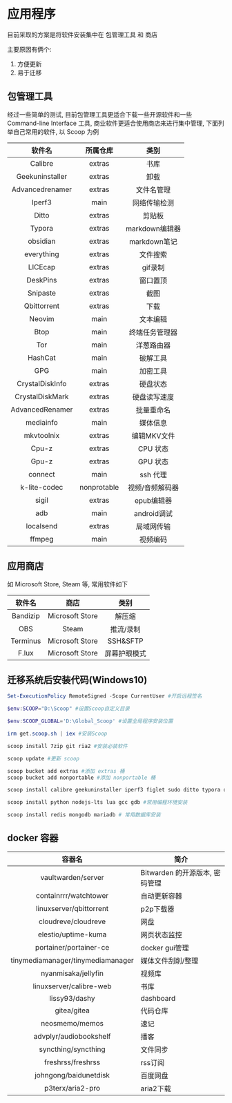 # 应用程序

目前采取的方案是将软件安装集中在 包管理工具 和 商店

主要原因有俩个:

1. 方便更新
2. 易于迁移

## 包管理工具

经过一些简单的测试, 目前包管理工具更适合下载一些开源软件和一些 Command-line Interface 工具, 商业软件更适合使用商店来进行集中管理, 下面列举自己常用的软件, 以 Scoop 为例

| 软件名  | 所属仓库 |    类别     |
| :-----: | :------: | :---------: |
| Calibre |  extras  | 书库 |
|Geekuninstaller|extras|卸载|
|Advancedrenamer|extras|文件名管理|
|Iperf3|main|网络传输检测|
|Ditto|extras|剪贴板|
|Typora|extras|markdown编辑器|
|obsidian|extras|markdown笔记|
|everything|extras|文件搜索|
|LICEcap|extras|gif录制|
|DeskPins|extras|窗口置顶|
|Snipaste|extras|截图|
|Qbittorrent|extras|下载|
|Neovim|main|文本编辑|
|Btop|main|终端任务管理器|
|Tor|main|洋葱路由器|
|HashCat|main|破解工具|
|GPG|main|加密工具|
|CrystalDiskInfo|extras|硬盘状态|
|CrystalDiskMark|extras|硬盘读写速度|
|AdvancedRenamer|extras|批量重命名|
|mediainfo|main|媒体信息|
|mkvtoolnix|extras|编辑MKV文件|
|Cpu-z|extras|CPU 状态|
|Gpu-z|extras|GPU 状态|
|connect|main|ssh 代理|
|k-lite-codec|nonprotable|视频/音频解码器|
|sigil|extras|epub编辑器|
|adb|main|android调试|
|localsend|extras|局域网传输|
|ffmpeg|main|视频编码|


## 应用商店

如 Microsoft Store, Steam 等, 常用软件如下

|  软件名  |      商店       |     类别     |
| :------: | :-------------: | :----------: |
| Bandizip | Microsoft Store |    解压缩    |
|   OBS    |      Steam      |  推流/录制   |
| Terminus | Microsoft Store |   SSH&SFTP   |
|  F.lux   | Microsoft Store | 屏幕护眼模式 |


## 迁移系统后安装代码(Windows10)

```powershell
Set-ExecutionPolicy RemoteSigned -Scope CurrentUser #开启远程签名

$env:SCOOP="D:\Scoop" #设置Scoop自定义目录

$env:SCOOP_GLOBAL='D:\Global_Scoop' #设置全局程序安装位置

irm get.scoop.sh | iex #安装Scoop

scoop install 7zip git ria2 #安装必装软件

scoop update #更新 scoop

scoop bucket add extras #添加 extras 桶
scoop bucket add nonportable #添加 nonportable 桶

scoop install calibre geekuninstaller iperf3 figlet sudo ditto typora obsidian everything deskpins qbittorrent tor telegram hashcat gpg crystaldiskinfo crystaldiskmark advancedrenamer LICEcap connect k-lite-codec-pack-mega-np sigil adb

scoop install python nodejs-lts lua gcc gdb #常用编程环境安装

scoop install redis mongodb mariadb # 常用数据库安装
```


## docker 容器

|容器名|简介|
|:---:|---|
|vaultwarden/server| Bitwarden 的开源版本, 密码管理|
|containrrr/watchtower|自动更新容器|
|linuxserver/qbittorrent|p2p下载器|
|cloudreve/cloudreve|网盘|
|elestio/uptime-kuma|网页状态监控|
|portainer/portainer-ce|docker gui管理|
|tinymediamanager/tinymediamanager|媒体文件刮削/整理|
|nyanmisaka/jellyfin|视频库|
|linuxserver/calibre-web|书库|
|lissy93/dashy|dashboard|
|gitea/gitea|代码仓库|
|neosmemo/memos|速记|
|advplyr/audiobookshelf|播客|
|syncthing/syncthing|文件同步|
|freshrss/freshrss|rss订阅|
|johngong/baidunetdisk|百度网盘|
|p3terx/aria2-pro|aria2下载|

